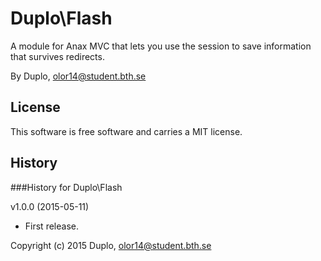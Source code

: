Duplo\Flash
=========
A module for Anax MVC that lets you use the session to save information that survives redirects.

By Duplo, olor14@student.bth.se



License
------------------

This software is free software and carries a MIT license.



History
-----------------------------------


###History for Duplo\Flash

v1.0.0 (2015-05-11)

* First release.



Copyright (c) 2015 Duplo, olor14@student.bth.se

